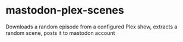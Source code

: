 # mastodon-plex-scenes
Downloads a random episode from a configured Plex show, extracts a random scene, posts it to mastodon account
